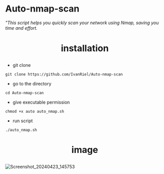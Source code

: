# Auto-nmap-scan
<i>"This script helps you quickly scan your network using Nmap, saving you time and effort.</i>


<b><h1><p align="center">installation</p></h1></b>

- git clone
```
git clone https://github.com/IvanRiel/Auto-nmap-scan
```
- go to the directory
```
cd Auto-nmap-scan
```
- give executable permission
```
chmod +x auto auto_nmap.sh
```
- run script
```
./auto_nmap.sh
```


<b><h1><p align="center">image</p></h1></b>


![Screenshot_20240423_145753](https://github.com/IvanRiel/Auto-nmap-scan/assets/166489209/1809b3bd-9bdf-4add-b1b7-635da0a398ab)